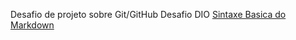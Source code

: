 Desafio de projeto sobre Git/GitHub
Desafio DIO
[Sintaxe Basica do Markdown](https://www.markdownguide.org/basic-syntax/)
